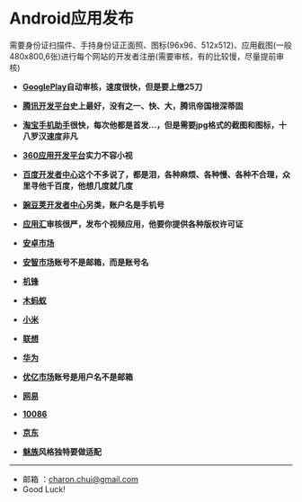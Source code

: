 ﻿Android应用发布
===
需要身份证扫描件、手持身份证正面照、图标(96x96、512x512)、应用截图(一般480x800,6张)进行每个网站的开发者注册(需要审核，有的比较慢，尽量提前审核)

- **[GooglePlay](https://play.google.com/apps/publish)自动审核，速度很快，但是要上缴25刀**
- **[腾讯开发平台](http://open.qq.com/?from=tap)史上最好，没有之一、快、大，腾讯帝国根深蒂固**
- **[淘宝手机助手](http://app.taobao.com)很快，每次他都是首发...，但是需要jpg格式的截图和图标，十八罗汉速度非凡**

- **[360应用开发平台](http://open.app.360.cn/)实力不容小视**	
- **[百度开发者中心](http://developer.baidu.com/)这个不多说了，都是泪，各种麻烦、各种慢、各种不合理，众里寻他千百度，他想几度就几度**	  
- **[豌豆荚开发者中心](http://developer.wandoujia.com)另类，账户名是手机号**	  
- **[应用汇](http://dev.appchina.com/)审核很严，发布个视频应用，他要你提供各种版权许可证**
- **[安卓市场](http://apk.hiapk.com/)**
- **[安智市场](http://dev.anzhi.com/)账号不是邮箱，而是账号名**
- **[机锋](http://dev.gfan.com/)**		
- **[木蚂蚁](http://dev.mumayi.com/index/)**
- **[小米](http://developer.xiaomi.com)**
- **[联想](http://developer.lenovomm.com)**
- **[华为](http://developer.huawei.com/)**
- **[优亿市场](http://dev.eoemarket.com/)账号是用户名不是邮箱**
- **[网易](http://m.163.com/android/)**
- **[10086](http://dev.10086.cn/)**
- **[京东](http://play.jd.com/download/)**
- **[魅族](http://developer.meizu.com)风格独特要做适配**

---

- 邮箱 ：charon.chui@gmail.com  
- Good Luck! 
